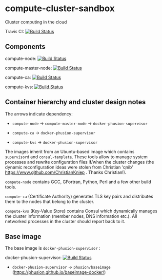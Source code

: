 # compute-cluster-sandbox
Cluster computing in the cloud

Travis CI: [![Build Status](https://travis-ci.org/ocramz/compute-cluster-sandbox.svg?branch=master)](https://travis-ci.org/ocramz/compute-cluster-sandbox)




## Components

compute-node: [![Build Status](https://travis-ci.org/ocramz/compute-node.svg?branch=master)](https://travis-ci.org/ocramz/compute-node)

compute-master-node: [![Build Status](https://travis-ci.org/ocramz/compute-master-node.svg?branch=master)](https://travis-ci.org/ocramz/compute-master-node)

compute-ca: [![Build Status](https://travis-ci.org/ocramz/compute-ca.svg?branch=master)](https://travis-ci.org/ocramz/compute-ca)

compute-kvs: [![Build Status](https://travis-ci.org/ocramz/compute-kvs.svg?branch=master)](https://travis-ci.org/ocramz/compute-kvs)



## Container hierarchy and cluster design notes

The arrows indicate dependency:

* `compute-node` -> `compute-master-node` -> `docker-phusion-supervisor`

* `compute-ca` -> `docker-phusion-supervisor`

* `compute-kvs` -> `docker-phusion-supervisor`

The images inherit from an Ubuntu-based image which contains `supervisord` and `consul-template`. These tools allow to manage system processes and rewrite configuration files if/when the cluster changes (the dynamic reconfiguration ideas were stolen from Christian 'qnib' https://www.github.com/ChristianKniep . Thanks Christian!).

`compute-node` contains GCC, GFortran, Python, Perl and a few other build tools.

`compute-ca` (Certificate Authority) generates TLS key pairs and distributes them to the nodes that belong to the cluster.

`compute-kvs` (Key-Value Store) contains Consul which dynamically manages the cluster information (member nodes, DNS information etc.). All networked processes in the cluster should report back to it.


## Base image

The base image is `docker-phusion-supervisor` :

docker-phusion-supervisor: [![Build Status](https://travis-ci.org/ocramz/docker-phusion-supervisor.svg?branch=master)](https://travis-ci.org/ocramz/docker-phusion-supervisor)

* `docker-phusion-supervisor` -> `phusion/baseimage` (https://phusion.github.io/baseimage-docker/)

